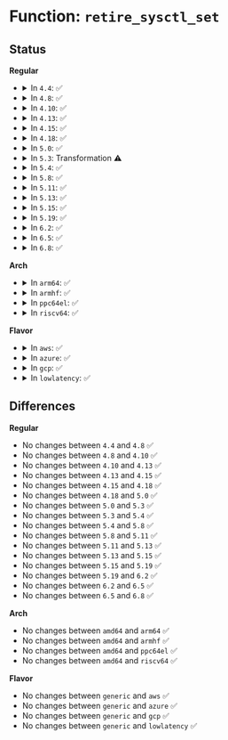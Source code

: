 # Function: <code>retire_sysctl_set</code>

## Status
<b>Regular</b>
<ul>
<li>
<details>
<summary>In <code>4.4</code>: ✅</summary>

```c
void retire_sysctl_set(struct ctl_table_set *set);
```

**Collision:** Unique Global

**Inline:** No

**Transformation:** False

**Instances:**

```
In fs/proc/proc_sysctl.c (ffffffff812863c0)
Location: fs/proc/proc_sysctl.c:1606
Inline: False
Direct callers:
  - net/sysctl_net.c:sysctl_net_exit
```
**Symbols:**

```
ffffffff812863c0-ffffffff812863e4: retire_sysctl_set (STB_GLOBAL)
```
</details>
</li>
<li>
<details>
<summary>In <code>4.8</code>: ✅</summary>

```c
void retire_sysctl_set(struct ctl_table_set *set);
```

**Collision:** Unique Global

**Inline:** No

**Transformation:** False

**Instances:**

```
In fs/proc/proc_sysctl.c (ffffffff812b3560)
Location: fs/proc/proc_sysctl.c:1612
Inline: False
Direct callers:
  - net/sysctl_net.c:sysctl_net_exit
```
**Symbols:**

```
ffffffff812b3560-ffffffff812b3586: retire_sysctl_set (STB_GLOBAL)
```
</details>
</li>
<li>
<details>
<summary>In <code>4.10</code>: ✅</summary>

```c
void retire_sysctl_set(struct ctl_table_set *set);
```

**Collision:** Unique Global

**Inline:** No

**Transformation:** False

**Instances:**

```
In fs/proc/proc_sysctl.c (ffffffff812c8db0)
Location: fs/proc/proc_sysctl.c:1618
Inline: False
Direct callers:
  - kernel/ucount.c:retire_userns_sysctls
  - kernel/ucount.c:setup_userns_sysctls
  - net/sysctl_net.c:sysctl_net_exit
```
**Symbols:**

```
ffffffff812c8db0-ffffffff812c8dd6: retire_sysctl_set (STB_GLOBAL)
```
</details>
</li>
<li>
<details>
<summary>In <code>4.13</code>: ✅</summary>

```c
void retire_sysctl_set(struct ctl_table_set *set);
```

**Collision:** Unique Global

**Inline:** No

**Transformation:** False

**Instances:**

```
In fs/proc/proc_sysctl.c (ffffffff812d6120)
Location: fs/proc/proc_sysctl.c:1682
Inline: False
Direct callers:
  - kernel/ucount.c:retire_userns_sysctls
  - kernel/ucount.c:setup_userns_sysctls
  - net/sysctl_net.c:sysctl_net_exit
```
**Symbols:**

```
ffffffff812d6120-ffffffff812d6138: retire_sysctl_set (STB_GLOBAL)
```
</details>
</li>
<li>
<details>
<summary>In <code>4.15</code>: ✅</summary>

```c
void retire_sysctl_set(struct ctl_table_set *set);
```

**Collision:** Unique Global

**Inline:** No

**Transformation:** False

**Instances:**

```
In fs/proc/proc_sysctl.c (ffffffff812fa960)
Location: fs/proc/proc_sysctl.c:1683
Inline: False
Direct callers:
  - kernel/ucount.c:retire_userns_sysctls
  - kernel/ucount.c:setup_userns_sysctls
  - net/sysctl_net.c:sysctl_net_exit
```
**Symbols:**

```
ffffffff812fa960-ffffffff812fa978: retire_sysctl_set (STB_GLOBAL)
```
</details>
</li>
<li>
<details>
<summary>In <code>4.18</code>: ✅</summary>

```c
void retire_sysctl_set(struct ctl_table_set *set);
```

**Collision:** Unique Global

**Inline:** No

**Transformation:** False

**Instances:**

```
In fs/proc/proc_sysctl.c (ffffffff81327b10)
Location: fs/proc/proc_sysctl.c:1685
Inline: False
Direct callers:
  - kernel/ucount.c:retire_userns_sysctls
  - kernel/ucount.c:setup_userns_sysctls
  - net/sysctl_net.c:sysctl_net_exit
```
**Symbols:**

```
ffffffff81327b10-ffffffff81327b27: retire_sysctl_set (STB_GLOBAL)
```
</details>
</li>
<li>
<details>
<summary>In <code>5.0</code>: ✅</summary>

```c
void retire_sysctl_set(struct ctl_table_set *set);
```

**Collision:** Unique Global

**Inline:** No

**Transformation:** False

**Instances:**

```
In fs/proc/proc_sysctl.c (ffffffff8133eca0)
Location: fs/proc/proc_sysctl.c:1685
Inline: False
Direct callers:
  - kernel/ucount.c:retire_userns_sysctls
  - kernel/ucount.c:setup_userns_sysctls
  - net/sysctl_net.c:sysctl_net_exit
```
**Symbols:**

```
ffffffff8133eca0-ffffffff8133ecb7: retire_sysctl_set (STB_GLOBAL)
```
</details>
</li>
<li>
<details>
<summary>In <code>5.3</code>: Transformation ⚠️</summary>

```c
void retire_sysctl_set(struct ctl_table_set *set);
```

**Collision:** Unique Global

**Inline:** No

**Transformation:** True

**Instances:**

```
In fs/proc/proc_sysctl.c (0)
Location: fs/proc/proc_sysctl.c:1712
Inline: False
Direct callers:
  - kernel/ucount.c:retire_userns_sysctls
  - kernel/ucount.c:setup_userns_sysctls
  - net/sysctl_net.c:sysctl_net_exit
```
**Symbols:**

```
ffffffff813671fd-ffffffff81367210: retire_sysctl_set.cold (STB_LOCAL)
ffffffff81366fd0-ffffffff81366fe8: retire_sysctl_set (STB_GLOBAL)
```
</details>
</li>
<li>
<details>
<summary>In <code>5.4</code>: ✅</summary>

```c
void retire_sysctl_set(struct ctl_table_set *set);
```

**Collision:** Unique Global

**Inline:** No

**Transformation:** False

**Instances:**

```
In fs/proc/proc_sysctl.c (ffffffff8137f260)
Location: fs/proc/proc_sysctl.c:1712
Inline: False
Direct callers:
  - kernel/ucount.c:retire_userns_sysctls
  - kernel/ucount.c:setup_userns_sysctls
  - net/sysctl_net.c:sysctl_net_exit
```
**Symbols:**

```
ffffffff8137f260-ffffffff8137f278: retire_sysctl_set (STB_GLOBAL)
```
</details>
</li>
<li>
<details>
<summary>In <code>5.8</code>: ✅</summary>

```c
void retire_sysctl_set(struct ctl_table_set *set);
```

**Collision:** Unique Global

**Inline:** No

**Transformation:** False

**Instances:**

```
In fs/proc/proc_sysctl.c (ffffffff813c92d0)
Location: fs/proc/proc_sysctl.c:1695
Inline: False
Direct callers:
  - kernel/ucount.c:retire_userns_sysctls
  - kernel/ucount.c:setup_userns_sysctls
  - net/sysctl_net.c:sysctl_net_exit
```
**Symbols:**

```
ffffffff813c92d0-ffffffff813c92e8: retire_sysctl_set (STB_GLOBAL)
```
</details>
</li>
<li>
<details>
<summary>In <code>5.11</code>: ✅</summary>

```c
void retire_sysctl_set(struct ctl_table_set *set);
```

**Collision:** Unique Global

**Inline:** No

**Transformation:** False

**Instances:**

```
In fs/proc/proc_sysctl.c (ffffffff813db2c0)
Location: fs/proc/proc_sysctl.c:1695
Inline: False
Direct callers:
  - kernel/ucount.c:retire_userns_sysctls
  - kernel/ucount.c:setup_userns_sysctls
  - net/sysctl_net.c:sysctl_net_exit
```
**Symbols:**

```
ffffffff813db2c0-ffffffff813db2d8: retire_sysctl_set (STB_GLOBAL)
```
</details>
</li>
<li>
<details>
<summary>In <code>5.13</code>: ✅</summary>

```c
void retire_sysctl_set(struct ctl_table_set *set);
```

**Collision:** Unique Global

**Inline:** No

**Transformation:** False

**Instances:**

```
In fs/proc/proc_sysctl.c (ffffffff813e21f0)
Location: fs/proc/proc_sysctl.c:1699
Inline: False
Direct callers:
  - kernel/ucount.c:retire_userns_sysctls
  - kernel/ucount.c:setup_userns_sysctls
  - net/sysctl_net.c:sysctl_net_exit
```
**Symbols:**

```
ffffffff813e21f0-ffffffff813e2208: retire_sysctl_set (STB_GLOBAL)
```
</details>
</li>
<li>
<details>
<summary>In <code>5.15</code>: ✅</summary>

```c
void retire_sysctl_set(struct ctl_table_set *set);
```

**Collision:** Unique Global

**Inline:** No

**Transformation:** False

**Instances:**

```
In fs/proc/proc_sysctl.c (ffffffff81433d00)
Location: fs/proc/proc_sysctl.c:1699
Inline: False
Direct callers:
  - kernel/ucount.c:retire_userns_sysctls
  - kernel/ucount.c:setup_userns_sysctls
  - net/sysctl_net.c:sysctl_net_exit
```
**Symbols:**

```
ffffffff81433d00-ffffffff81433d18: retire_sysctl_set (STB_GLOBAL)
```
</details>
</li>
<li>
<details>
<summary>In <code>5.19</code>: ✅</summary>

```c
void retire_sysctl_set(struct ctl_table_set *set);
```

**Collision:** Unique Global

**Inline:** No

**Transformation:** False

**Instances:**

```
In fs/proc/proc_sysctl.c (ffffffff814adcf0)
Location: fs/proc/proc_sysctl.c:1768
Inline: False
Direct callers:
  - kernel/ucount.c:retire_userns_sysctls
  - kernel/ucount.c:setup_userns_sysctls
  - ipc/ipc_sysctl.c:retire_ipc_sysctls
  - ipc/ipc_sysctl.c:setup_ipc_sysctls
  - ipc/mq_sysctl.c:retire_mq_sysctls
  - ipc/mq_sysctl.c:setup_mq_sysctls
  - net/sysctl_net.c:sysctl_net_exit
```
**Symbols:**

```
ffffffff814adcf0-ffffffff814add18: retire_sysctl_set (STB_GLOBAL)
```
</details>
</li>
<li>
<details>
<summary>In <code>6.2</code>: ✅</summary>

```c
void retire_sysctl_set(struct ctl_table_set *set);
```

**Collision:** Unique Global

**Inline:** No

**Transformation:** False

**Instances:**

```
In fs/proc/proc_sysctl.c (ffffffff81544240)
Location: fs/proc/proc_sysctl.c:1767
Inline: False
Direct callers:
  - kernel/ucount.c:retire_userns_sysctls
  - kernel/ucount.c:setup_userns_sysctls
  - ipc/ipc_sysctl.c:retire_ipc_sysctls
  - ipc/ipc_sysctl.c:setup_ipc_sysctls
  - ipc/mq_sysctl.c:retire_mq_sysctls
  - ipc/mq_sysctl.c:setup_mq_sysctls
  - net/sysctl_net.c:sysctl_net_exit
```
**Symbols:**

```
ffffffff81544240-ffffffff81544268: retire_sysctl_set (STB_GLOBAL)
```
</details>
</li>
<li>
<details>
<summary>In <code>6.5</code>: ✅</summary>

```c
void retire_sysctl_set(struct ctl_table_set *set);
```

**Collision:** Unique Global

**Inline:** No

**Transformation:** False

**Instances:**

```
In fs/proc/proc_sysctl.c (ffffffff8157be40)
Location: fs/proc/proc_sysctl.c:1541
Inline: False
Direct callers:
  - kernel/ucount.c:retire_userns_sysctls
  - kernel/ucount.c:setup_userns_sysctls
  - ipc/ipc_sysctl.c:retire_ipc_sysctls
  - ipc/ipc_sysctl.c:setup_ipc_sysctls
  - ipc/mq_sysctl.c:retire_mq_sysctls
  - ipc/mq_sysctl.c:setup_mq_sysctls
  - net/sysctl_net.c:sysctl_net_exit
```
**Symbols:**

```
ffffffff8157be40-ffffffff8157be68: retire_sysctl_set (STB_GLOBAL)
```
</details>
</li>
<li>
<details>
<summary>In <code>6.8</code>: ✅</summary>

```c
void retire_sysctl_set(struct ctl_table_set *set);
```

**Collision:** Unique Global

**Inline:** No

**Transformation:** False

**Instances:**

```
In fs/proc/proc_sysctl.c (ffffffff815b46e0)
Location: fs/proc/proc_sysctl.c:1537
Inline: False
Direct callers:
  - kernel/ucount.c:retire_userns_sysctls
  - kernel/ucount.c:setup_userns_sysctls
  - ipc/ipc_sysctl.c:retire_ipc_sysctls
  - ipc/ipc_sysctl.c:setup_ipc_sysctls
  - ipc/mq_sysctl.c:retire_mq_sysctls
  - ipc/mq_sysctl.c:setup_mq_sysctls
  - net/sysctl_net.c:sysctl_net_exit
```
**Symbols:**

```
ffffffff815b46e0-ffffffff815b4708: retire_sysctl_set (STB_GLOBAL)
```
</details>
</li>
</ul>
<b>Arch</b>
<ul>
<li>
<details>
<summary>In <code>arm64</code>: ✅</summary>

```c
void retire_sysctl_set(struct ctl_table_set *set);
```

**Collision:** Unique Global

**Inline:** No

**Transformation:** False

**Instances:**

```
In fs/proc/proc_sysctl.c (ffff80001044c818)
Location: fs/proc/proc_sysctl.c:1712
Inline: False
Direct callers:
  - kernel/ucount.c:retire_userns_sysctls
  - kernel/ucount.c:setup_userns_sysctls
  - net/sysctl_net.c:sysctl_net_exit
```
**Symbols:**

```
ffff80001044c818-ffff80001044c854: retire_sysctl_set (STB_GLOBAL)
```
</details>
</li>
<li>
<details>
<summary>In <code>armhf</code>: ✅</summary>

```c
void retire_sysctl_set(struct ctl_table_set *set);
```

**Collision:** Unique Global

**Inline:** No

**Transformation:** False

**Instances:**

```
In fs/proc/proc_sysctl.c (c0611260)
Location: fs/proc/proc_sysctl.c:1712
Inline: False
Direct callers:
  - kernel/ucount.c:retire_userns_sysctls
  - kernel/ucount.c:setup_userns_sysctls
  - net/sysctl_net.c:sysctl_net_exit
```
**Symbols:**

```
c0611260-c061129c: retire_sysctl_set (STB_GLOBAL)
```
</details>
</li>
<li>
<details>
<summary>In <code>ppc64el</code>: ✅</summary>

```c
void retire_sysctl_set(struct ctl_table_set *set);
```

**Collision:** Unique Global

**Inline:** No

**Transformation:** False

**Instances:**

```
In fs/proc/proc_sysctl.c (c000000000564100)
Location: fs/proc/proc_sysctl.c:1712
Inline: False
Direct callers:
  - kernel/ucount.c:retire_userns_sysctls
  - kernel/ucount.c:setup_userns_sysctls
  - net/sysctl_net.c:sysctl_net_exit
```
**Symbols:**

```
c000000000564100-c00000000056411c: retire_sysctl_set (STB_GLOBAL)
```
</details>
</li>
<li>
<details>
<summary>In <code>riscv64</code>: ✅</summary>

```c
void retire_sysctl_set(struct ctl_table_set *set);
```

**Collision:** Unique Global

**Inline:** No

**Transformation:** False

**Instances:**

```
In fs/proc/proc_sysctl.c (ffffffe0002e188a)
Location: fs/proc/proc_sysctl.c:1712
Inline: False
Direct callers:
  - kernel/ucount.c:retire_userns_sysctls
  - kernel/ucount.c:setup_userns_sysctls
  - net/sysctl_net.c:sysctl_net_exit
```
**Symbols:**

```
ffffffe0002e188a-ffffffe0002e18ba: retire_sysctl_set (STB_GLOBAL)
```
</details>
</li>
</ul>
<b>Flavor</b>
<ul>
<li>
<details>
<summary>In <code>aws</code>: ✅</summary>

```c
void retire_sysctl_set(struct ctl_table_set *set);
```

**Collision:** Unique Global

**Inline:** No

**Transformation:** False

**Instances:**

```
In fs/proc/proc_sysctl.c (ffffffff81377840)
Location: fs/proc/proc_sysctl.c:1712
Inline: False
Direct callers:
  - kernel/ucount.c:retire_userns_sysctls
  - kernel/ucount.c:setup_userns_sysctls
  - net/sysctl_net.c:sysctl_net_exit
```
**Symbols:**

```
ffffffff81377840-ffffffff81377858: retire_sysctl_set (STB_GLOBAL)
```
</details>
</li>
<li>
<details>
<summary>In <code>azure</code>: ✅</summary>

```c
void retire_sysctl_set(struct ctl_table_set *set);
```

**Collision:** Unique Global

**Inline:** No

**Transformation:** False

**Instances:**

```
In fs/proc/proc_sysctl.c (ffffffff81368310)
Location: fs/proc/proc_sysctl.c:1712
Inline: False
Direct callers:
  - kernel/ucount.c:retire_userns_sysctls
  - kernel/ucount.c:setup_userns_sysctls
  - net/sysctl_net.c:sysctl_net_exit
```
**Symbols:**

```
ffffffff81368310-ffffffff81368328: retire_sysctl_set (STB_GLOBAL)
```
</details>
</li>
<li>
<details>
<summary>In <code>gcp</code>: ✅</summary>

```c
void retire_sysctl_set(struct ctl_table_set *set);
```

**Collision:** Unique Global

**Inline:** No

**Transformation:** False

**Instances:**

```
In fs/proc/proc_sysctl.c (ffffffff81375310)
Location: fs/proc/proc_sysctl.c:1712
Inline: False
Direct callers:
  - kernel/ucount.c:retire_userns_sysctls
  - kernel/ucount.c:setup_userns_sysctls
  - net/sysctl_net.c:sysctl_net_exit
```
**Symbols:**

```
ffffffff81375310-ffffffff81375328: retire_sysctl_set (STB_GLOBAL)
```
</details>
</li>
<li>
<details>
<summary>In <code>lowlatency</code>: ✅</summary>

```c
void retire_sysctl_set(struct ctl_table_set *set);
```

**Collision:** Unique Global

**Inline:** No

**Transformation:** False

**Instances:**

```
In fs/proc/proc_sysctl.c (ffffffff81388ce0)
Location: fs/proc/proc_sysctl.c:1712
Inline: False
Direct callers:
  - kernel/ucount.c:retire_userns_sysctls
  - kernel/ucount.c:setup_userns_sysctls
  - net/sysctl_net.c:sysctl_net_exit
```
**Symbols:**

```
ffffffff81388ce0-ffffffff81388cf8: retire_sysctl_set (STB_GLOBAL)
```
</details>
</li>
</ul>

## Differences
<b>Regular</b>
<ul>
<li>
No changes between <code>4.4</code> and <code>4.8</code> ✅
</li>
<li>
No changes between <code>4.8</code> and <code>4.10</code> ✅
</li>
<li>
No changes between <code>4.10</code> and <code>4.13</code> ✅
</li>
<li>
No changes between <code>4.13</code> and <code>4.15</code> ✅
</li>
<li>
No changes between <code>4.15</code> and <code>4.18</code> ✅
</li>
<li>
No changes between <code>4.18</code> and <code>5.0</code> ✅
</li>
<li>
No changes between <code>5.0</code> and <code>5.3</code> ✅
</li>
<li>
No changes between <code>5.3</code> and <code>5.4</code> ✅
</li>
<li>
No changes between <code>5.4</code> and <code>5.8</code> ✅
</li>
<li>
No changes between <code>5.8</code> and <code>5.11</code> ✅
</li>
<li>
No changes between <code>5.11</code> and <code>5.13</code> ✅
</li>
<li>
No changes between <code>5.13</code> and <code>5.15</code> ✅
</li>
<li>
No changes between <code>5.15</code> and <code>5.19</code> ✅
</li>
<li>
No changes between <code>5.19</code> and <code>6.2</code> ✅
</li>
<li>
No changes between <code>6.2</code> and <code>6.5</code> ✅
</li>
<li>
No changes between <code>6.5</code> and <code>6.8</code> ✅
</li>
</ul>
<b>Arch</b>
<ul>
<li>
No changes between <code>amd64</code> and <code>arm64</code> ✅
</li>
<li>
No changes between <code>amd64</code> and <code>armhf</code> ✅
</li>
<li>
No changes between <code>amd64</code> and <code>ppc64el</code> ✅
</li>
<li>
No changes between <code>amd64</code> and <code>riscv64</code> ✅
</li>
</ul>
<b>Flavor</b>
<ul>
<li>
No changes between <code>generic</code> and <code>aws</code> ✅
</li>
<li>
No changes between <code>generic</code> and <code>azure</code> ✅
</li>
<li>
No changes between <code>generic</code> and <code>gcp</code> ✅
</li>
<li>
No changes between <code>generic</code> and <code>lowlatency</code> ✅
</li>
</ul>
